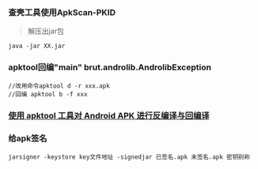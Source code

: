 ### 查壳工具使用ApkScan-PKID

> 解压出jar包

```
java -jar XX.jar
```



### apktool回编"main" brut.androlib.AndrolibException



```
//改用命令apktool d -r xxx.apk
//回编 apktool b -f xxx
```





### [使用 apktool 工具对 Android APK 进行反编译与回编译](https://testerhome.com/topics/12075?locale=zh-TW)



### 给apk签名

```
jarsigner -keystore key文件地址 -signedjar 已签名.apk 未签名.apk 密钥别称
```

